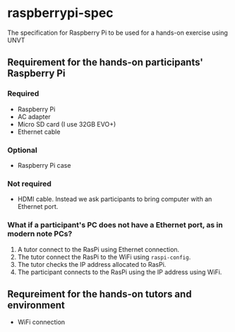 # raspberrypi-spec
The specification for Raspberry Pi to be used for a hands-on exercise using UNVT

## Requirement for the hands-on participants' Raspberry Pi
### Required
- Raspberry Pi
- AC adapter
- Micro SD card (I use 32GB EVO+)
- Ethernet cable

### Optional
- Raspberry Pi case

### Not required
- HDMI cable. Instead we ask participants to bring computer with an Ethernet port. 

### What if a participant's PC does not have a Ethernet port, as in modern note PCs?

1. A tutor connect to the RasPi using Ethernet connection.
2. The tutor connect the RasPi to the WiFi using `raspi-config`.
3. The tutor checks the IP address allocated to RasPi.
4. The participant connects to the RasPi using the IP address using WiFi.

## Requreiment for the hands-on tutors and environment
- WiFi connection
